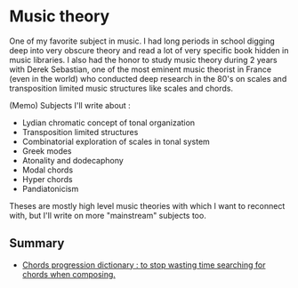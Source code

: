 # Music theory

One of my favorite subject in music. I had long periods in school digging deep into very obscure theory and read a lot of very specific book hidden in music libraries. I also had the honor to study music theory during 2 years with Derek Sebastian, one of the most eminent music theorist in France \(even in the world\) who conducted deep research in the 80's on scales and transposition limited music structures like scales and chords.

\(Memo\) Subjects I'll write about :

* Lydian chromatic concept of tonal organization
* Transposition limited structures
* Combinatorial exploration of scales in tonal system
* Greek modes
* Atonality and dodecaphony
* Modal chords 
* Hyper chords
* Pandiatonicism

Theses are mostly high level music theories with which I want to reconnect with, but I'll write on more "mainstream" subjects too.

## Summary

* [Chords progression dictionary : to stop wasting time searching for chords when composing.](chords_progressions.md)

